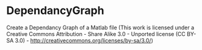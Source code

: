 # DependancyGraph
Create a Dependancy Graph of a Matlab file (This work is licensed under a Creative Commons Attribution - Share Alike 3.0 - Unported license (CC BY-SA 3.0) -  http://creativecommons.org/licenses/by-sa/3.0/)
